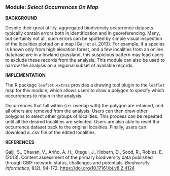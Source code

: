 ### **Module:** ***Select Occurrences On Map***

**BACKGROUND**  

Despite their great utility, aggregated biodiversity occurrence datasets typically contain errors both in identification and in georeferencing. Many, but certainly not all, such errors can be spotted by simple visual inspection of the localities plotted on a map (Gaiji et al. 2013). For example, if a species is known only from high elevation forest, and a few localities from an online database are in a lowland grassland, this suspicious pattern may lead users to exclude these records from the analysis. This module can also be used to narrow the analysis on a regional subset of available records.

**IMPLEMENTATION**

The R package `leaflet.extras` provides a drawing tool plugin to the `leaflet` map for this module, which allows users to draw a polygon to specify which occurrences to retain in the analysis. 

Occurrences that fall within (i.e. overlap with) the polygon are retained, and all others are removed from the analysis. Users can then draw other polygons to select other groups of localities. This process can be repeated until all the desired localities are selected. Users are also able to reset the occurrence dataset back to the original localities. Finally, users can download a .csv file of the edited localities.

**REFERENCES**

Gaiji, S., Chavan, V., Ariño, A. H., Otegui, J., Hobern, D., Sood, R., Robles, E. (2013). Content assessment of the primary biodiversity data published through GBIF network: status, challenges and potentials. *Biodiversity Informatics*, 8(2), 94-172. <a href="https://doi.org/10.17161/bi.v8i2.4124" target="_blank">https://doi.org/10.17161/bi.v8i2.4124</a>  
